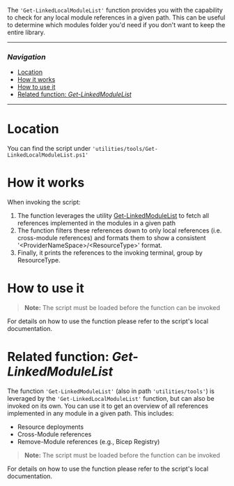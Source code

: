 The `'Get-LinkedLocalModuleList'` function provides you with the capability to check for any local module references in a given path. This can be useful to determine which modules folder you'd need if you don't want to keep the entire library.

---

### _Navigation_

- [Location](#location)
- [How it works](#what-it-does)
- [How to use it](#how-to-use-it)
- [Related function: _Get-LinkedModuleList_](#related-function-get-linkedmodulelist)

---
# Location

You can find the script under `'utilities/tools/Get-LinkedLocalModuleList.ps1'`

# How it works

When invoking the script:

1. The function leverages the utility [Get-LinkedModuleList](#related-function-get-linkedmodulelist) to fetch all references implemented in the modules in a given path
1. The function filters these references down to only local references (i.e. cross-module references) and formats them to show a consistent '\<ProviderNameSpace\>/\<ResourceType\>' format.
1. Finally, it prints the references to the invoking terminal, group by ResourceType.

# How to use it

> **Note:** The script must be loaded before the function can be invoked

For details on how to use the function please refer to the script's local documentation.

# Related function: _Get-LinkedModuleList_

The function `'Get-LinkedModuleList'` (also in path `'utilities/tools'`) is leveraged by the `'Get-LinkedLocalModuleList'` function, but can also be invoked on its own. You can use it to get an overview of all references implemented in any module in a given path. This includes:
- Resource deployments
- Cross-Module references
- Remove-Module references (e.g., Bicep Registry)

> **Note:** The script must be loaded before the function can be invoked

For details on how to use the function please refer to the script's local documentation.

